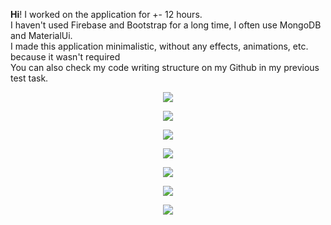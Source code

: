 <strong>Hi</strong>! I worked on the application for +- 12 hours.<br/> 
I haven't used Firebase and Bootstrap for a long time, I often use MongoDB and MaterialUi.<br/>
I made this application minimalistic, without any effects, animations, etc. because it wasn't required<br/>
You can also check my code writing structure on my Github in my previous test task.<br/>

<p align="center">
  <img src="https://user-images.githubusercontent.com/92689817/230724961-68032b07-91b0-4aad-8832-1e06abf47dd0.png">
</p>

<p align="center">
  <img src="https://user-images.githubusercontent.com/92689817/230682311-5970248a-1461-4ee2-825f-19e447de74bd.png">
</p>

<p align="center">
  <img src="https://user-images.githubusercontent.com/92689817/230681285-0352cec6-b17b-4ed8-8c0a-3ffa7276a5ba.png">
</p>

<p align="center">
  <img src="https://user-images.githubusercontent.com/92689817/230681294-cc86d8ce-7d6e-44a5-a69d-68d135444f43.png">
</p>

<p align="center">
  <img src="https://user-images.githubusercontent.com/92689817/230681297-7bf43128-aa4a-4cba-8b5a-be5d5f4b6deb.png">
</p>

<p align="center">
  <img src="https://user-images.githubusercontent.com/92689817/230681301-59d10d9d-81ba-48d6-b541-16284f9dbd37.png">
</p>

<p align="center">
  <img src="https://user-images.githubusercontent.com/92689817/230681302-3729af7f-f306-42bf-8849-abd418b66615.png">
</p>
